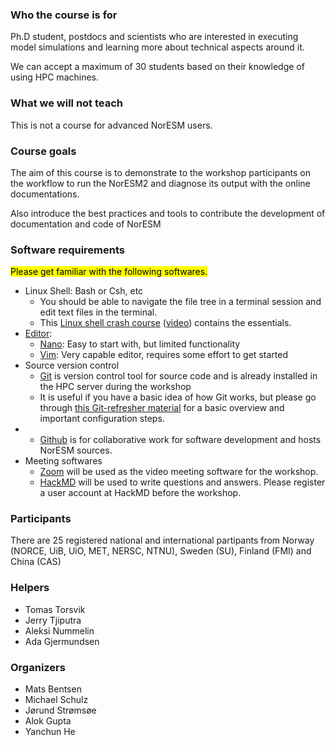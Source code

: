### Who the course is for

Ph.D student, postdocs and scientists who are interested in executing model simulations and learning more about technical aspects around it.

We can accept a maximum of 30 students based on their knowledge of using HPC machines.

### What we will not teach

This is not a course for advanced NorESM users.

### Course goals

The aim of this course is to demonstrate to the workshop
participants on the workflow to run the NorESM2 and diagnose its output
with the online documentations.

Also introduce the best practices and tools to contribute the development of documentation and code of NorESM

<!--
### Prerequisites

- You should be able to navigate the file tree in a terminal session and edit
  text files in the terminal.
  [This Linux shell crash course](https://scicomp.aalto.fi/scicomp/shell.html)
  ([video](https://youtu.be/56p6xX0aToI))
  contains the essentials.
- Basics in one or more programming languages.
- You will need to bring a laptop.
- If this is an in-person workshop, it is good if you have access to Eduroam.
- You need to install some software. Please follow links in the schedule.
- It is useful if you have a basic idea of how Git works. We will start from
  the basics, but please go through
  [this Git-refresher material](https://coderefinery.github.io/git-refresher/)
  for a basic overview and important configuration steps.
-->

### **Software requirements**

<mark>Please get familiar with the following softwares.</mark>

- Linux Shell: Bash or Csh, etc
    * You should be able to navigate the file tree in a terminal session and edit text files in the terminal.
    * This [Linux shell crash course](https://scicomp.aalto.fi/scicomp/shell.html) ([video](https://youtu.be/56p6xX0aToI)) contains the essentials.
- [Editor](https://coderefinery.github.io/installation/editors/):
    * [Nano](https://www.nano-editor.org/dist/v2.2/nano.html): Easy to start with, but limited functionality
    * [Vim](https://www.openvim.com/): Very capable editor, requires some effort to get started
- Source version control
    * [Git](https://git-scm.com) is version control tool for source code and is already installed in the HPC server during the workshop
    * It is useful if you have a basic idea of how Git works, but please go through [this Git-refresher material](https://coderefinery.github.io/git-refresher/) for a basic overview and important configuration steps.
-   * [Github](https://www.github.com) is for collaborative work for software development and hosts NorESM sources.
- Meeting softwares
    * [Zoom](https://zoom.us/) will be used as the video meeting software for the workshop.
    * [HackMD](https://hackmd.io) will be used to write questions and answers. Please register a user account at HackMD before the workshop.

### Participants
There are 25 registered national and international partipants from Norway (NORCE, UiB, UiO, MET, NERSC, NTNU), Sweden (SU), Finland (FMI) and China (CAS)

### Helpers
- Tomas Torsvik
- Jerry Tjiputra
- Aleksi Nummelin
- Ada Gjermundsen

### Organizers
- Mats Bentsen
- Michael Schulz
- Jørund Strømsøe
- Alok Gupta
- Yanchun He

